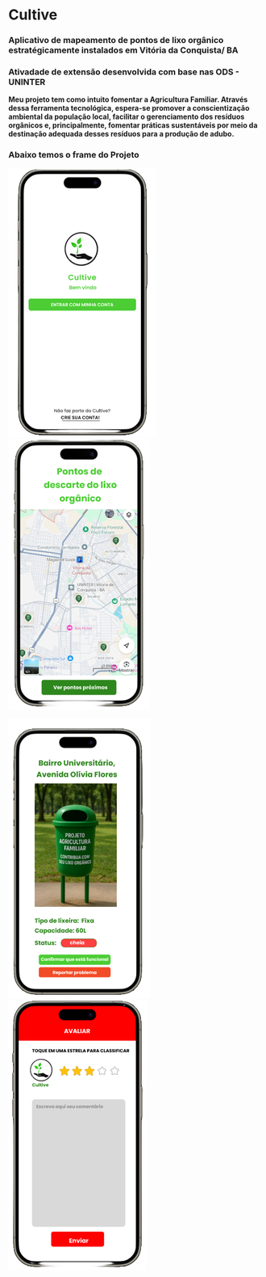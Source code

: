 # Cultive
### Aplicativo de mapeamento de pontos de lixo orgânico estratégicamente instalados em Vitória da Conquista/ BA 

### Ativadade de extensão desenvolvida com base nas ODS - UNINTER

**Meu projeto tem como intuito fomentar a Agricultura Familiar.
Através dessa ferramenta tecnológica, espera-se promover a conscientização ambiental da população local, facilitar o gerenciamento dos resíduos orgânicos e, principalmente, fomentar práticas sustentáveis por meio da destinação adequada desses resíduos para a produção de adubo.**

###                  Abaixo temos o frame do Projeto 

![Cultive](/img/1.png)
![Mapa](/img/2.png)

![Endereço](/img/3.png)
![Avaliação](/img/4.png)




